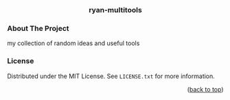 <div id="top"></div>

<!-- PROJECT SHIELDS -->
<!--
*** I'm using markdown "reference style" links for readability.
*** Reference links are enclosed in brackets [ ] instead of parentheses ( ).
*** See the bottom of this document for the declaration of the reference variables
*** for contributors-url, forks-url, etc. This is an optional, concise syntax you may use.
*** https://www.markdownguide.org/basic-syntax/#reference-style-links
-->



<br />
<div align="center">
  <h3 align="center">ryan-multitools</h3>
</div>


<!-- ABOUT THE PROJECT -->
### About The Project

my collection of random ideas and useful tools



<!-- LICENSE -->
### License

Distributed under the MIT License. See `LICENSE.txt` for more information.

<p align="right">(<a href="#top">back to top</a>)</p>


